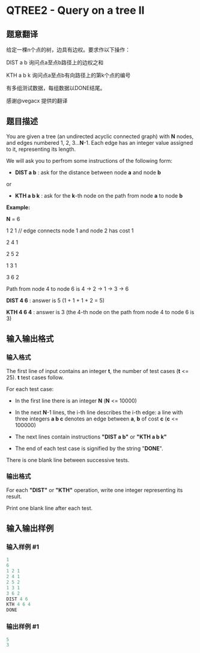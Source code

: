 # QTREE2 - Query on a tree II

## 题意翻译

给定一棵n个点的树，边具有边权。要求作以下操作：

DIST a b 询问点a至点b路径上的边权之和

KTH a b k 询问点a至点b有向路径上的第k个点的编号

有多组测试数据，每组数据以DONE结尾。

感谢@vegacx 提供的翻译

## 题目描述

 You are given a tree (an undirected acyclic connected graph) with **N** nodes, and edges numbered 1, 2, 3...**N**-1. Each edge has an integer value assigned to it, representing its length.

We will ask you to perfrom some instructions of the following form:

- **DIST a b** : ask for the distance between node **a** and node **b**

or

- **KTH a b k** : ask for the **k**-th node on the path from node **a** to node **b**

**Example:**

**N** = 6

1 2 1 // edge connects node 1 and node 2 has cost 1

2 4 1

2 5 2

1 3 1

3 6 2

Path from node 4 to node 6 is 4 -> 2 -> 1 -> 3 -> 6

**DIST 4 6** : answer is 5 (1 + 1 + 1 + 2 = 5)

**KTH 4 6 4** : answer is 3 (the 4-th node on the path from node 4 to node 6 is 3)

## 输入输出格式

### 输入格式

 The first line of input contains an integer **t**, the number of test cases (**t** <= 25). **t** test cases follow.

For each test case:

- In the first line there is an integer **N** (**N** <= 10000)

- In the next **N**-1 lines, the i-th line describes the i-th edge: a line with three integers **a b c** denotes an edge between **a**, **b** of cost **c** (**c** <= 100000)

- The next lines contain instructions **"DIST a b"** or **"KTH a b k"**

- The end of each test case is signified by the string "**DONE**".

There is one blank line between successive tests.

### 输出格式

For each **"DIST"** or **"KTH"** operation, write one integer representing its result.

Print one blank line after each test.

## 输入输出样例

### 输入样例 #1

```cpp
1
6
1 2 1
2 4 1
2 5 2
1 3 1
3 6 2
DIST 4 6
KTH 4 6 4
DONE
```


### 输出样例 #1

```cpp
5
3
```


